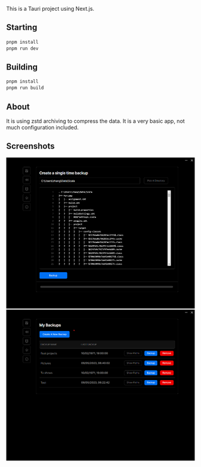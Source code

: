 This is a Tauri project using Next.js.

## Starting

```bash
pnpm install
pnpm run dev
```

## Building
```bash
pnpm install
pnpm run build
```

## About
It is using zstd archiving to compress the data. It is a very basic app, not much configuration included. 

## Screenshots
![1](assets/1.png)
![1](assets/2.png)
